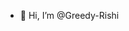 - 👋 Hi, I’m @Greedy-Rishi


<!---
Greedy-Rishi/Greedy-Rishi is a ✨ special ✨ repository because its `README.md` (this file) appears on your GitHub profile.
You can click the Preview link to take a look at your changes.
--->
